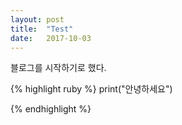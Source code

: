 ```yaml
---
layout: post
title:  "Test"
date:   2017-10-03
---
```


<p class="intro"><span class="dropcap">블</span>로그를 시작하기로 했다.</p>

{% highlight ruby %}
print("안녕하세요")

{% endhighlight %}
